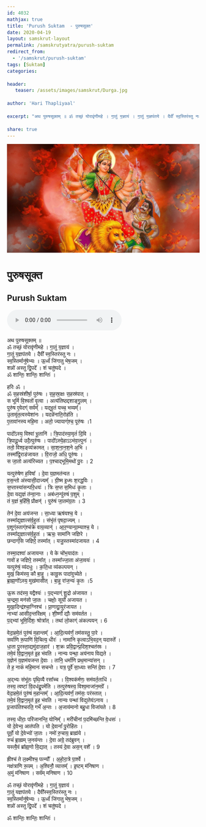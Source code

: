 ```yaml
---
id: 4032    
mathjax: true    
title: 'Purush Suktam  - पुरुषसूक्त'    
date: 2020-04-19    
layout: samskrut-layout 
permalink: /samskrutyatra/purush-suktam
redirect_from: 
  - '/samskrut/purush-suktam'
tags: [Suktam]    
categories:    
    
header:    
   teaser: /assets/images/samskrut/Durga.jpg    
    
author: 'Hari Thapliyaal'    
    
excerpt: "अथ पुरुषसूक्तम् ॥ ॐ तच्छं॒ योरावृ॑णीमहे । गा॒तुं य॒ज्ञाय॑ । गा॒तुं य॒ज्ञप॑तये । दैवी᳚ स्व॒स्तिर॑स्तु नः । स्व॒स्तिर्मानु॑षेभ्यः । ऊ॒र्ध्वं जि॑गातु भेष॒जम् । शन्नो॑ अस्तु द्वि॒पदे᳚ । शं चतु॑ष्पदे । ॐ शान्तिः॒ शान्तिः॒ शान्तिः॑ । हरिः ॐ । ॐ स॒हस्र॑शीर्षा॒"
    
share: true    
---
```

![](/assets/images/samskrut/Durga.jpg)    
    
# पुरुषसूक्त    
## Purush Suktam    
    
<audio controls>
  <source src="https://raw.githubusercontent.com/dasarpai/DAI-mp3/main/dasarpai-mp3/039-purushSuktam.mp3" type="audio/mp3">
  Your browser does not support the audio element.
</audio>     
    
अथ पुरुषसूक्तम् ॥    
ॐ तच्छं॒ योरावृ॑णीमहे । गा॒तुं य॒ज्ञाय॑ ।    
गा॒तुं य॒ज्ञप॑तये । दैवी᳚ स्व॒स्तिर॑स्तु नः ।    
स्व॒स्तिर्मानु॑षेभ्यः । ऊ॒र्ध्वं जि॑गातु भेष॒जम् ।    
शन्नो॑ अस्तु द्वि॒पदे᳚ । शं चतु॑ष्पदे ।    
ॐ शान्तिः॒ शान्तिः॒ शान्तिः॑ ।    
    
हरिः ॐ ।    
ॐ स॒हस्र॑शीर्षा॒ पुरु॑षः । स॒ह॒स्रा॒क्षः स॒हस्र॑पात् ।    
स भूमिं॑ वि॒श्वतो॑ वृ॒त्वा । अत्य॑तिष्ठद्दशाङ्गु॒लम् ।    
पुरु॑ष ए॒वेदग्ं सर्वम्᳚ । यद्भू॒तं यच्च॒ भव्यम्᳚।    
उ॒तामृ॑त॒त्वस्येशा॑नः । यदन्ने॑नाति॒रोह॑ति ।    
ए॒तावा॑नस्य महि॒मा । अतो॒ ज्यायाग्ं॑श्च॒ पूरु॑षः ।1    
    
पादो᳚ऽस्य॒ विश्वा॑ भू॒तानि॑ । त्रि॒पाद॑स्या॒मृतं॑ दि॒वि ।    
त्रि॒पादू॒र्ध्व उदै॒त्पुरु॑षः । पादो᳚ऽस्ये॒हाऽऽभ॑वा॒त्पुनः॑ ।    
ततो॒ विश्व॒ङ्व्य॑क्रामत् । सा॒श॒ना॒न॒श॒ने अ॒भि ।    
तस्मा᳚द्वि॒राड॑जायत । वि॒राजो॒ अधि॒ पूरु॑षः ।    
स जा॒तो अत्य॑रिच्यत । प॒श्चाद्भूमि॒मथो॑ पु॒रः । 2    
    
यत्पुरु॑षेण ह॒विषा᳚ । दे॒वा य॒ज्ञमत॑न्वत ।    
व॒स॒न्तो अ॑स्यासी॒दाज्यम्᳚ । ग्री॒ष्म इ॒ध्मः श॒रद्ध॒विः ।    
स॒प्तास्या॑सन्परि॒धयः॑ । त्रिः स॒प्त स॒मिधः॑ कृ॒ताः ।    
दे॒वा यद्य॒ज्ञं त॑न्वा॒नाः । अब॑ध्न॒न्पु॑रुषं प॒शुम् ।    
तं य॒ज्ञं ब॒र्हिषि॒ प्रौक्षन्॑ । पुरु॑षं जा॒तम॑ग्र॒तः । 3    
    
तेन॑ दे॒वा अय॑जन्त । सा॒ध्या ऋष॑यश्च॒ ये ।    
तस्मा᳚द्य॒ज्ञात्स॑र्व॒हुतः॑ । संभृ॑तं पृषदा॒ज्यम् ।    
प॒शूग्ंस्ताग्ंश्च॑क्रे वाय॒व्यान्॑ । आ॒र॒ण्यान्ग्रा॒म्याश्च॒ ये ।    
तस्मा᳚द्य॒ज्ञात्स॑र्व॒हुतः॑ । ऋचः॒ सामा॑नि जज्ञिरे ।    
छन्दाग्ं॑सि जज्ञिरे॒ तस्मा᳚त् । यजु॒स्तस्मा॑दजायत । 4    
    
तस्मा॒दश्वा॑ अजायन्त । ये के चो॑भ॒याद॑तः ।    
गावो॑ ह जज्ञिरे॒ तस्मा᳚त् । तस्मा᳚ज्जा॒ता अ॑जा॒वयः॑ ।    
यत्पुरु॑षं॒ व्य॑दधुः । क॒ति॒धा व्य॑कल्पयन् ।    
मुखं॒ किम॑स्य॒ कौ बा॒हू । कावू॒रू पादा॑वुच्येते ।    
ब्रा॒ह्म॒णो᳚ऽस्य॒ मुख॑मासीत् । बा॒हू रा॑ज॒न्यः॑ कृ॒तः ।5    
    
ऊ॒रू तद॑स्य॒ यद्वैश्यः॑ । प॒द्भ्याग्ं शू॒द्रो अ॑जायत ।    
च॒न्द्रमा॒ मन॑सो जा॒तः । चक्षोः॒ सूर्यो॑ अजायत ।    
मुखा॒दिन्द्र॑श्चा॒ग्निश्च॑ ।  प्रा॒णाद्वा॒युर॑जायत ।    
नाभ्या॑ आसीद॒न्तरि॑क्षम् । शी॒र्ष्णो द्यौः सम॑वर्तत ।    
प॒द्भ्यां भूमि॒र्दिशः॒ श्रोत्रा᳚त् । तथा॑ लो॒काग्ं अ॑कल्पयन् । 6    
    
वेदा॒हमे॒तं पुरु॑षं म॒हान्तम्᳚ । आ॒दि॒त्यव॑र्णं॒ तम॑सस्तु॒ पा॒रे ।    
सर्वा॑णि रू॒पाणि॑ वि॒चित्य॒ धीरः॑ । नामा॑नि कृ॒त्वाऽभि॒वद॒न् यदास्ते᳚ ।    
धा॒ता पु॒रस्ता॒द्यमु॑दाज॒हार॑ । श॒क्रः प्रवि॒द्वान्प्र॒दिश॒श्चत॑स्रः ।    
तमे॒वं वि॒द्वान॒मृत॑ इ॒ह भ॑वति । नान्यः पन्था॒ अय॑नाय विद्यते ।    
य॒ज्ञेन॑ य॒ज्ञम॑यजन्त दे॒वाः । तानि॒ धर्मा॑णि प्रथ॒मान्या॑सन् ।    
ते ह॒ नाकं॑ महि॒मानः॑ सचन्ते । यत्र॒ पूर्वे॑ सा॒ध्याः सन्ति॑ दे॒वाः । 7    
    
अ॒द्भ्यः संभू॑तः पृथि॒व्यै रसा᳚च्च । वि॒श्वक॑र्मणः॒ सम॑वर्त॒ताधि॑ ।    
तस्य॒ त्वष्टा॑ वि॒दध॑द्रू॒पमे॑ति । तत्पुरु॑षस्य॒ विश्व॒माजा॑न॒मग्रे᳚ ।    
वेदा॒हमे॒तं पुरु॑षं म॒हान्तम्᳚ । आ॒दि॒त्यव॑र्णं॒ तम॑सः॒ पर॑स्तात् ।    
तमे॒वं वि॒द्वान॒मृत॑ इ॒ह भ॑वति । नान्यः पन्था॑ विद्य॒तेय॑ऽनाय ।    
प्र॒जाप॑तिश्चरति॒ गर्भे॑ अ॒न्तः । अ॒जाय॑मानो बहु॒धा विजा॑यते । 8    
    
तस्य॒ धीराः॒ परि॑जानन्ति॒ योनिम्᳚ । मरी॑चीनां प॒दमि॑च्छन्ति वे॒धसः॑ ।    
यो दे॒वेभ्य॒ आत॑पति । यो दे॒वानां᳚ पु॒रोहि॑तः ।    
पूर्वो॒ यो दे॒वेभ्यो॑ जा॒तः । नमो॑ रु॒चाय॒ ब्राह्म॑ये ।    
रुचं॑ ब्रा॒ह्मम् ज॒नय॑न्तः । दे॒वा अग्रे॒ तद॑ब्रुवन् ।    
यस्त्वै॒वं ब्रा᳚ह्म॒णो वि॒द्यात् । तस्य॑ दे॒वा अस॒न् वशे᳚ । 9    
    
ह्रीश्च॑ ते ल॒क्ष्मीश्च॒ पत्न्यौ᳚ । अ॒हो॒रा॒त्रे पा॒र्श्वे ।    
नक्ष॑त्राणि रू॒पम् । अ॒श्विनौ॒ व्यात्तम्᳚ ।  इ॒ष्टम् म॑निषाण ।    
अ॒मुं म॑निषाण ।  सर्व॑म्  मनिषाण । 10    
    
ॐ तच्छं॒ योरावृ॑णीमहे । गा॒तुं य॒ज्ञाय॑ ।    
गा॒तुं यज्ञप॑तये । दैवी᳚स्स्व॒स्तिर॑स्तु नः ।    
स्व॒स्तिर्मानु॑षेभ्यः । ऊ॒र्ध्वं जि॑गातु भेष॒जम् ।    
शन्नो॑ अस्तु द्वि॒पदे᳚ । शं चतु॑ष्पदे ।    
    
ॐ शान्तिः॒ शान्तिः॒ शान्तिः॑ ।    
    
